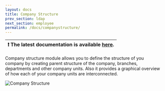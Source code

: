 ```yaml
---
layout: docs
title: Company Structure
prev_section: ldap
next_section: employee
permalink: /docs/companystructure/
---
```


| :exclamation:  The latest documentation is available [here](https://icehrm.com/explore/docs/defining-company-structure/).   |
|-----------------------------------------|

Company structure module allows you to define the structure of you company by 
creating parent structure of the company, branches, departments and other 
company units. Also it provides a graphical overview of how each of 
your company units are interconnected.

![Company Structure](https://icehrm.s3.amazonaws.com/images/blog-images/Company_stucture.png)

